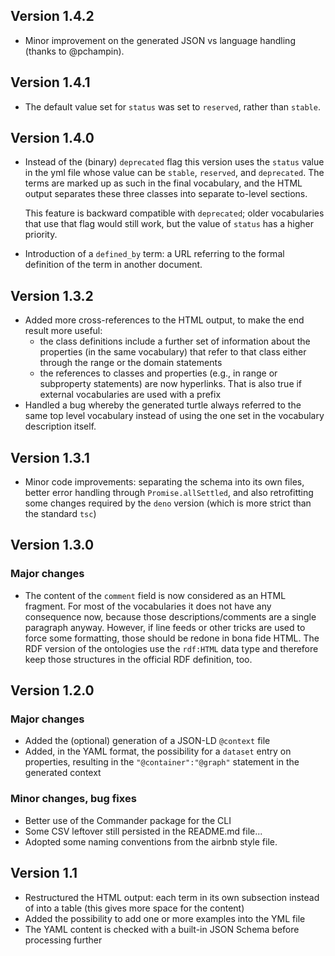 ## Version 1.4.2

- Minor improvement on the generated JSON vs language handling (thanks to @pchampin).

## Version 1.4.1

- The default value set for `status` was set to `reserved`, rather than `stable`. 

## Version 1.4.0

- Instead of the (binary) `deprecated` flag this version uses the `status` value in the yml file whose value can be `stable`, `reserved`, and `deprecated`. The terms are marked up as such in the final vocabulary, and the HTML output separates these three classes into separate to-level sections.

    This feature is backward compatible with `deprecated`; older vocabularies that use that flag would still work, but the value of `status` has a higher priority.
- Introduction of a `defined_by` term: a URL referring to the formal definition of the term in another document.


## Version 1.3.2

- Added more cross-references to the HTML output, to make the end result more useful:
  - the class definitions include a further set of information about the properties (in the same vocabulary) that refer to that class either through the range or the domain statements
  - the references to classes and properties (e.g., in range or subproperty statements) are now hyperlinks. That is also true if external vocabularies are used with a prefix
- Handled a bug whereby the generated turtle always referred to the same top level vocabulary instead of using the one set in the vocabulary description itself.


## Version 1.3.1

- Minor code improvements: separating the schema into its own files, better error handling through `Promise.allSettled`, and also retrofitting some changes required by the `deno` version (which is more strict than the standard `tsc`)

## Version 1.3.0

### Major changes

- The content of the `comment` field is now considered as an HTML fragment. For most of the vocabularies it does not have any consequence now, because those descriptions/comments are a single paragraph anyway. However, if line feeds or other tricks are used to force some formatting, those should be redone in bona fide HTML.
    The RDF version of the ontologies use the `rdf:HTML` data type and therefore keep those structures in the official RDF definition, too.


## Version 1.2.0

### Major changes

- Added the (optional) generation of a JSON-LD `@context` file
- Added, in the YAML format, the possibility for a `dataset` entry on properties, resulting in the `"@container":"@graph"` statement in the generated context

### Minor changes, bug fixes

- Better use of the Commander package for the CLI
- Some CSV leftover still persisted in the README.md file...
- Adopted some naming conventions from the airbnb style file.

## Version 1.1

- Restructured the HTML output: each term in its own subsection instead of into a table (this gives more space for the content)
- Added the possibility to add one or more examples into the YML file
- The YAML content is checked with a built-in JSON Schema before processing further
